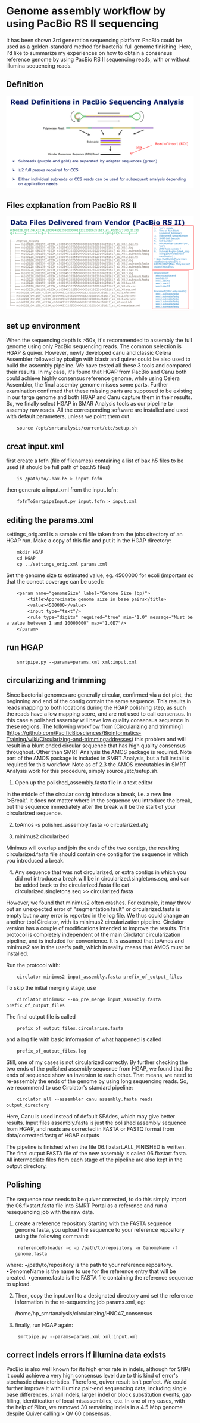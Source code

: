 # Genome assembly workflow by using PacBio RS II sequencing

It has been shown 3rd generation sequencing platform PacBio could be used as a golden-standard method for bacterial full genome finishing. Here, I'd like to summarize my experiences on how to obtain a consensus reference genome by using PacBio RS II sequencing reads, with or without illumina sequencing reads.

## Definition

![read definition](definition.png)

## Files explanation from PacBio RS II

![files from Pacbio](pacbioFiles.png)

## set up environment
When the sequencing depth is >50x, it's recommended to assembly the full genome using only PacBio sequencing reads. The common selection is HGAP & quiver. However, newly developed canu and classic Celera Assembler followed by pbalign with blastr and quiver could be also used to build the assembly pipeline. We have tested all these 3 tools and compared their results. In my case, it's found that HGAP from PacBio and Canu both could achieve highly consensus reference genome, while using Celera Assembler, the final assemby genome misses some parts. Further examination confirmed that these missing parts are supposed to be existing in our targe genome and both HGAP and Canu capture them in their results. So, we finally select HGAP in SMAR Analysis tools as our pipeline to assemby raw reads. All the corresponding software are installed and used with default parameters, unless we point them out.  

        source /opt/smrtanalysis/current/etc/setup.sh

## creat input.xml
first create a fofn (file of filenames) containing a list of bax.h5 files to be used (it should be full path of bax.h5 files)
        
        is /path/to/.bax.h5 > input.fofn

then generate a input.xml from the input.fofn:

        fofnToSmrtpipeInput.py input.fofn > input.xml


## editing the params.xml

settings_orig.xml is a sample xml file taken from the jobs directory of an HGAP run. Make a copy of this file and put it in the HGAP directory:

        mkdir HGAP
        cd HGAP
        cp ../settings_orig.xml params.xml

Set the genome size to estimated value, eg. 4500000 for ecoli (important so that the correct coverage can be used):

        <param name="genomeSize" label="Genome Size (bp)">
            <title>Approximate genome size in base pairs</title>
            <value>4500000</value>
            <input type="text"/>
            <rule type="digits" required="true" min="1.0" message="Must be a value between 1 and 10000000" max="1.0E7"/>
        </param>

## run HGAP

        smrtpipe.py --params=params.xml xml:input.xml

## circularizing and trimming

Since bacterial genomes are generally circular, confirmed via a dot plot, the beginning and end of the contig contain the same sequence. This results in reads mapping to both locations during the HGAP polishing step, as such the reads have a low mapping score, and are not used to call consensus. In this case a polished assemby will have low quality consensus sequence in these regions. The following workflow from [Circularizing and trimming] (https://github.com/PacificBiosciences/Bioinformatics-Training/wiki/Circularizing-and-trimmingaddresses) this problem and will result in a blunt ended circular sequence that has high quality consensus throughout. Other than SMRT Analysis the AMOS package is required. Note part of the AMOS package is included in SMRT Analysis, but a full install is required for this workflow. Note as of 2.3 the AMOS executables in SMRT Analysis work for this procedure, simply source /etc/setup.sh.

1. Open up the polished_assembly.fasta file in a text editor

In the middle of the circular contig introduce a break, i.e. a new line '>Break'. It does not matter where in the sequence you introduce the break, but the sequence immediately after the break will be the start of your circularized sequence.

2. toAmos -s polished_assembly.fasta -o circularized.afg

3. minimus2 circularized

Minimus will overlap and join the ends of the two contigs, the resulting circularized.fasta file should contain one contig for the sequence in which you introduced a break.

4. Any sequence that was not circularized, or extra contigs in which you did not introduce a break will be in circularized.singletons.seq, and can be added back to the circularized.fasta file cat circularized.singletons.seq >> circularized.fasta

However, we found that minimus2 often crashes. For example, it may throw out an unexpected error of "segmentation fault" or circularized.fasta is empty but no any error is reported in the log file. We thus could change an another tool Circlator, with its minimus2 circularization pipeline. Circlator version has a couple of modifications intended to improve the results. This protocol is completely independent of the main Circlator circularization pipeline, and is included for convenience. It is assumed that toAmos and minimus2 are in the user's path, which in reality means that AMOS must be installed.

Run the protocol with:

        circlator minimus2 input_assembly.fasta prefix_of_output_files

To skip the initial merging stage, use

        circlator minimus2 --no_pre_merge input_assembly.fasta prefix_of_output_files
The final output file is called

        prefix_of_output_files.circularise.fasta

and a log file with basic information of what happened is called

        prefix_of_output_files.log

Still, one of my cases is not circularized correctly. By further checking the two ends of the polished assembly sequence from HGAP, we found that the ends of sequence show an inversion to each other. That means, we need to re-assembly the ends of the genome by using long sequencing reads. So, we recommend to use Circlator's standard pipeline:

        circlator all --assembler canu assembly.fasta reads output_directory

Here, Canu is used instead of default SPAdes, which may give better results. Input files assembly.fasta is just the polished assembly sequence from HGAP, and reads are corrected in FASTA or FASTQ format from data/corrected.fastq of HGAP outputs

The pipeline is finished when the file 06.fixstart.ALL_FINISHED is written. The final output FASTA file of the new assembly is called 06.fixstart.fasta. All intermediate files from each stage of the pipeline are also kept in the output directory. 

## Polishing
The sequence now needs to be quiver corrected, to do this simply import the 06.fixstart.fasta file into SMRT Portal as a reference and run a resequencing job with the raw data.

1. create a reference repository
Starting with the FASTA sequence genome.fasta, you upload the sequence to your reference repository using the following command:
        
        referenceUploader -c -p /path/to/repository -n GenomeName -f genome.fasta

where:
•/path/to/repository is the path to your reference repository.
•GenomeName is the name to use for the reference entry that will be created.
•genome.fasta is the FASTA file containing the reference sequence to upload.

2. Then, copy the input.xml to a designated directory and set the reference information in the re-sequencing job params.xml, eg:

    <protocol>
        <param name="reference">
        <!-- Specifiy where is the reference genome. -->
        <value>/home/hp_smrtanalysis/circularizing/HNC47_consensus</value>
        </param>
    </protocol>

3. finally, run HGAP again:
        
        smrtpipe.py --params=params.xml xml:input.xml

## correct indels errors if illumina data exists

PacBio is also well known for its high error rate in indels, although for SNPs it could achieve a very high concensus level due to this kind of error's stochastic characteristics. Therefore, quiver result isn’t perfect. We could further improve it with illumina pair-end sequencing data, including single base differences, small indels, larger indel or block substitution events, gap filling, identification of local misassemblies, etc. In one of my cases, with the help of Pilon, we removed 30 remaining indels in a 4.5 Mbp genome despite Quiver calling > QV 60 consensus.

